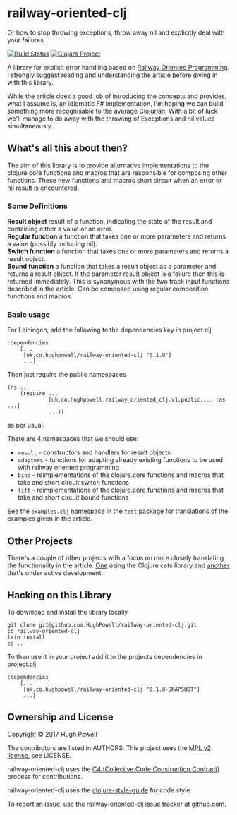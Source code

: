 # railway-oriented-clj

Or how to stop throwing exceptions, throw away nil and explicitly deal with your failures.

[![Build Status](https://travis-ci.org/HughPowell/railway-oriented-clj.svg?branch=master)](https://travis-ci.org/HughPowell/railway-oriented-clj)
[![Clojars Project](https://img.shields.io/clojars/v/uk.co.hughpowell/railway-oriented-clj.svg)](https://clojars.org/uk.co.hughpowell/railway-oriented-clj)

A library for explicit error handling based on [Railway Oriented Programming](https://fsharpforfunandprofit.com/posts/recipe-part2/).  I strongly suggest reading and understanding the article before diving in with this library.

While the article does a good job of introducing the concepts and provides, what I assume is, an idiomatic F# implementation, I'm hoping we can build something more recognisable to the average Clojurian.  With a bit of luck we'll manage to do away with the throwing of Exceptions and nil values simultaneously.

## What's all this about then?

The aim of this library is to provide alternative implementations to the clojure.core functions and macros that are responsible for composing other functions.  These new functions and macros short circuit when an error or nil result is encountered.

### Some Definitions

**Result object** result of a function, indicating the state of the result and containing either a value or an error.  
**Regular function** a function that takes one or more parameters and returns a value (possibly including nil).  
**Switch function** a function that takes one or more parameters and returns a result object.  
**Bound function** a function that takes a result object as a parameter and returns a result object.  If the parameter result object is a failure then this is returned immediately.  This is synonymous with the two track input functions described in the article.  Can be composed using regular composition functions and macros.

### Basic usage

For Leiningen, add the following to the dependencies key in project.clj

    :dependencies
        [...
         [uk.co.hughpowell/railway-oriented-clj "0.1.0"]
         ...]

Then just require the public namespaces

    (ns ... 
        (require ... 
                 [uk.co.hughpowell.railway_oriented_clj.v1.public.... :as ...]
                 ...))

as per usual.

There are 4 namespaces that we should use:
 * `result` - constructors and handlers for result objects
 * `adapters` - functions for adapting already existing functions to be used with railway oriented programming
 * `bind` - reimplementations of the clojure.core functions and macros that take and short circuit switch functions
 * `lift` - reimplementations of the clojure.core functions and macros that take and short circuit bound functions

See the `examples.clj` namespace in the `test` package for translations of the examples given in the article.

## Other Projects

There's a couple of other projects with a focus on more closely translating the functionality in the article. [One](https://gist.github.com/ah45/7518292c620679c460557a7038751d6d) using the Clojure cats library and [another](https://github.com/jwillem/rop-clojure) that's under active development.

## Hacking on this Library

To download and install the library locally

    git clone git@github.com:HughPowell/railway-oriented-clj.git
    cd railway-oriented-clj
    lein install
    cd ..

To then use it in your project add it to the projects dependencies in project.clj

    :dependencies
        [...
         [uk.co.hughpowell/railway-oriented-clj "0.1.0-SNAPSHOT"]
         ...]

## Ownership and License

Copyright © 2017 Hugh Powell

The contributors are listed in AUTHORS. This project uses the [MPL v2 license](https://www.mozilla.org/en-US/MPL/2.0/), see LICENSE.

railway-oriented-clj uses the [C4 (Collective Code Construction Contract)](https://rfc.zeromq.org/spec:42/C4) process for contributions.

railway-oriented-clj uses the [clojure-style-guide](https://github.com/bbatsov/clojure-style-guide) for code style.

To report an issue, use the railway-oriented-clj issue tracker at [github.com](https://github.com/HughPowell/railway-oriented-clj/issues).
